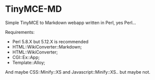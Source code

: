 TinyMCE-MD
==========

Simple TinyMCE to Markdown webapp written in Perl, yes Perl...

Requirements:
* Perl 5.8.X but 5.12.X is recommended
* HTML::WikiConverter::Markdown;
* HTML::WikiConverter;
* CGI::Ex::App;
* Template::Alloy;

And maybe CSS::Minify::XS and Javascript::Minify::XS.. but maybe not.